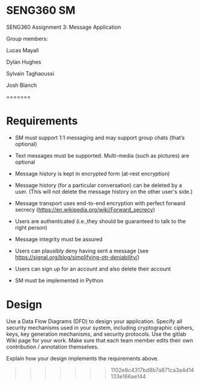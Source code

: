 
# SENG360 SM

SENG360 Assignment 3: Message Application

Group members:

Lucas Mayall

Dylan Hughes

Sylvain Taghaoussi

Josh Blanch

=======
# Requirements
- SM must support 1:1 messaging and may support group chats (that’s optional)

- Text messages must be supported. Multi-media (such as pictures) are optional

- Message history is kept in encrypted form (at-rest encryption)

- Message history (for a particular conversation) can be deleted by a user. (This will not delete the message history on the other user's side.)

- Message transport uses end-to-end encryption with perfect forward secrecy (https://en.wikipedia.org/wiki/Forward_secrecy)

- Users are authenticated (i.e.,they should be guaranteed to talk to the right person)

- Message integrity must be assured

- Users can plausibly deny having sent a message (see https://signal.org/blog/simplifying-otr-deniability/)

- Users can sign up for an account and also delete their account

- SM must be implemented in Python

# Design

Use a Data Flow Diagrams (DFD) to design your application. Specify all security mechanisms used in your system, including cryptographic ciphers, keys, key generation mechanisms, and security protocols. Use the gitlab Wiki page for your work. Make sure that each team member edits their own contribution / annotation themselves.

Explain how your design implements the requirements above.
>>>>>>> 1102e8c4317bd8b7a871ca3a4d14133e166ae144
